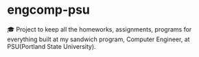 # engcomp-psu
🎓 Project to keep all the homeworks, assignments, programs for everything built at my sandwich program, Computer Engineer, at PSU(Portland State University).
